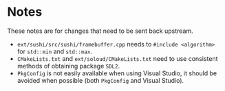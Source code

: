 Notes
===

These notes are for changes that need to be sent back upstream.

- `ext/sushi/src/sushi/framebuffer.cpp` needs to `#include <algorithm>` for `std::min` and `std::max`.
- `CMakeLists.txt` and `ext/soloud/CMakeLists.txt` need to use consistent methods of obtaining package `SDL2`.
- `PkgConfig` is not easily available when using Visual Studio, it should be avoided when possible (both `PkgConfig` and Visual Studio).
